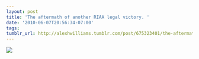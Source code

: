 ```yaml
---
layout: post
title: 'The aftermath of another RIAA legal victory. '
date: '2010-06-07T20:56:34-07:00'
tags: 
tumblr_url: http://alexhwilliams.tumblr.com/post/675323401/the-aftermath-of-another-riaa-legal-victory
---
```

<img src="http://25.media.tumblr.com/tumblr_l3ogaaFlYs1qz5a5ao1_250.jpg"/>
